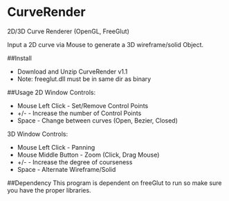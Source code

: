 CurveRender
===========

2D/3D Curve Renderer (OpenGL, FreeGlut)

Input a 2D curve via Mouse to generate a 3D wireframe/solid Object.

##Install
* Download and Unzip CurveRender v1.1 
* Note: freeglut.dll must be in same dir as binary

##Usage
2D Window Controls:
* Mouse Left Click - Set/Remove Control Points
* +/- - Increase the number of Control Points 
* Space - Change between curves (Open, Bezier, Closed)

3D Window Controls:
* Mouse Left Click - Panning
* Mouse Middle Button - Zoom (Click, Drag Mouse)
* +/- - Increase the degree of courseness
* Space - Alternate Wireframe/Solid

##Dependency
This program is dependent on freeGlut to run so make sure you have the proper libraries.
